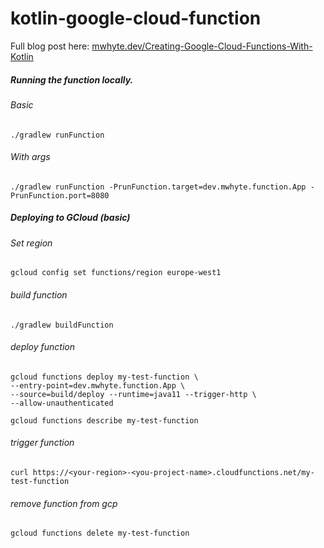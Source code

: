# kotlin-google-cloud-function

Full blog post here: [mwhyte.dev/Creating-Google-Cloud-Functions-With-Kotlin](https://www.mwhyte.dev/Creating-Google-Cloud-Functions-With-Kotlin-10240732311180088c10d2007899dd2b)

##### Running the function locally. 
###### Basic
```
./gradlew runFunction 
```

###### With args
```
./gradlew runFunction -PrunFunction.target=dev.mwhyte.function.App -PrunFunction.port=8080
```


##### Deploying to GCloud (basic)
###### Set region
```
gcloud config set functions/region europe-west1
```

###### build function
```
./gradlew buildFunction
```

###### deploy function
```
gcloud functions deploy my-test-function \
--entry-point=dev.mwhyte.function.App \
--source=build/deploy --runtime=java11 --trigger-http \
--allow-unauthenticated
```

```
gcloud functions describe my-test-function
```

###### trigger function
```
curl https://<your-region>-<you-project-name>.cloudfunctions.net/my-test-function
```

###### remove function from gcp 
```
gcloud functions delete my-test-function
```
